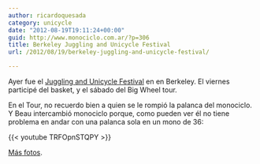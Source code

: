 ```yaml
---
author: ricardoquesada
category: unicycle
date: "2012-08-19T19:11:24+00:00"
guid: http://www.monociclo.com.ar/?p=306
title: Berkeley Juggling and Unicycle Festival
url: /2012/08/19/berkeley-juggling-and-unicycle-festival/

---
```


Ayer fue
el [Juggling and Unicycle Festival](http://berkeleyjuggling.org/festival2012/)
en en Berkeley. El viernes participé del basket, y el sábado del Big Wheel tour.

En el Tour, no recuerdo bien a quien se le rompió la palanca del monociclo. Y
Beau intercambió monociclo porque, como pueden ver él no tiene problema en andar
con una palanca sola en un mono de 36:

{{< youtube TRFOpnSTQPY >}}

[Más fotos](https://photos.app.goo.gl/YFJnsYRxBLCDkhkE8).
